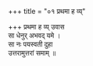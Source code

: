 +++
title = "०१ प्रथमा ह व्य्"

+++
प्रथमा ह व्य् उवास  
सा धेनुर् अभवद् यमे ।  
सा नः पयस्वती दुहा  
उत्तरामुत्तरां समाम् ॥